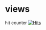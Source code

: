 # views
hit counter
[![Hits](https://hits.seeyoufarm.com/api/count/incr/badge.svg?url=https%3A%2F%2Fgithub.com%2Farubittu&count_bg=%231F2819&title_bg=%23722DC3&icon=googlekeep.svg&icon_color=%23BFB1B1&title=veiws&edge_flat=false)](https://hits.seeyoufarm.com)
